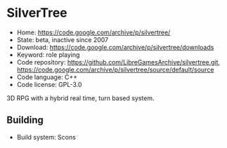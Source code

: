 # SilverTree

- Home: https://code.google.com/archive/p/silvertree/
- State: beta, inactive since 2007
- Download: https://code.google.com/archive/p/silvertree/downloads
- Keyword: role playing
- Code repository: https://github.com/LibreGamesArchive/silvertree.git, https://code.google.com/archive/p/silvertree/source/default/source
- Code language: C++
- Code license: GPL-3.0

3D RPG with a hybrid real time, turn based system.

## Building

- Build system: Scons
